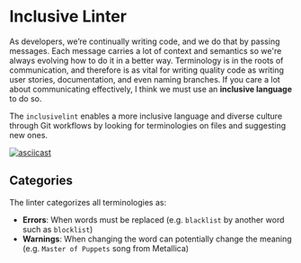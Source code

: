 # Inclusive Linter

As developers, we’re continually writing code, and we do that by passing messages. Each message carries a lot of context and semantics so we're always evolving how to do it in a better way. Terminology is in the roots of communication, and therefore is as vital for writing quality code as writing user stories, documentation, and even naming branches. If you care a lot about communicating effectively, I think we must use an **inclusive language** to do so.

The `inclusivelint` enables a more inclusive language and diverse culture through Git workflows by looking for terminologies on files and suggesting new ones.

[![asciicast](https://asciinema.org/a/VlinK1jA4jT17N1xoucHNBdP6.svg)](https://asciinema.org/a/VlinK1jA4jT17N1xoucHNBdP6)

## Categories

The linter categorizes all terminologies as:

- **Errors**: When words must be replaced (e.g. `blacklist` by another word such as `blocklist`)
- **Warnings**: When changing the word can potentially change the meaning (e.g. `Master of Puppets` song from Metallica)
